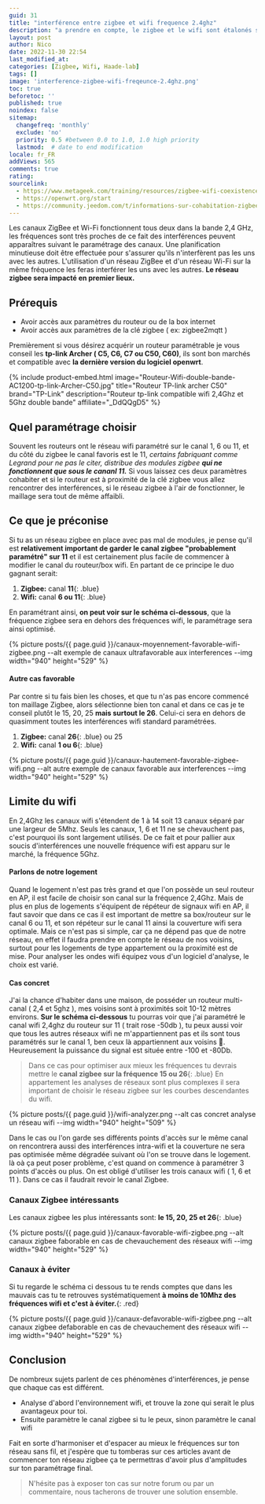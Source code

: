 ```yaml
---
guid: 31
title: "interférence entre zigbee et wifi frequence 2.4ghz"
description: "a prendre en compte, le zigbee et le wifi sont étalonés sur la frequence 2.4ghz, quelques conseils à prendre en compte lors du paramétrage des canaux afin d'améliorer la qualité du maillage"
layout: post
author: Nico
date: 2022-11-30 22:54
last_modified_at: 
categories: [Zigbee, Wifi, Haade-lab]
tags: []
image: 'interference-zigbee-wifi-freqeunce-2.4ghz.png'
toc: true
beforetoc: ''
published: true
noindex: false
sitemap:
  changefreq: 'monthly'
  exclude: 'no'
  priority: 0.5 #between 0.0 to 1.0, 1.0 high priority
  lastmod:  # date to end modification
locale: fr_FR
addViews: 565
comments: true
rating:  
sourcelink:
  - https://www.metageek.com/training/resources/zigbee-wifi-coexistence/
  - https://openwrt.org/start
  - https://community.jeedom.com/t/informations-sur-cohabitation-zigbee-et-wifi/50821
---
```


Les canaux ZigBee et Wi-Fi fonctionnent tous deux dans la bande 2,4 GHz, les fréquences sont très proches de ce fait des interférences peuvent apparaîtres suivant le paramétrage des canaux. Une planification minutieuse doit être effectuée pour s'assurer qu'ils n'interfèrent pas les uns avec les autres.
L'utilisation d'un réseau ZigBee et d'un réseau Wi-Fi sur la même fréquence les feras interférer les uns avec les autres. **Le réseau zigbee sera impacté en premier lieux.**

## Prérequis

- Avoir accès aux paramètres du routeur ou de la box internet
- Avoir accès aux paramètres de la clé zigbee ( ex: zigbee2mqtt )

Premièrement si vous désirez acquérir un routeur paramétrable je vous conseil les **tp-link Archer ( C5, C6, C7 ou C50, C60)**, ils sont bon marchés et compatible avec **la dernière version du logiciel openwrt**.

{% include product-embed.html image="Routeur-Wifi-double-bande-AC1200-tp-link-Archer-C50.jpg" title="Routeur TP-link archer C50" brand="TP-Link" description="Routeur tp-link compatible wifi 2,4Ghz et 5Ghz double bande" affiliate="_DdQQgD5" %}

## Quel paramétrage choisir

Souvent les routeurs ont le réseau wifi paramétré sur le canal 1, 6 ou 11, et du côté du zigbee le canal favoris est le 11, *certains fabriquant comme Legrand pour ne pas le citer, distribue des modules zigbee **qui ne fonctionnent que sous le cananl 11.***
Si vous laissez ces deux paramètres cohabiter et si le routeur est à proximité de la clé zigbee vous allez rencontrer des interférences, si le réseau zigbee à l'air de fonctionner, le maillage sera tout de même affaibli.

## Ce que je préconise

Si tu as un réseau zigbee en place avec pas mal de modules, je pense qu'il est **relativement important de garder le canal zigbee "probablement paramétré" sur 11** et il est certainement plus facile de commencer à modifier le canal du routeur/box wifi.
En partant de ce principe le duo gagnant serait:

1. **Zigbee:** canal **11**{: .blue}
2. **Wifi:** canal **6 ou 11**{: .blue}

En paramétrant ainsi, **on peut voir sur le schéma ci-dessous**, que la fréquence zigbee sera en dehors des fréquences wifi, le paramétrage sera ainsi optimisé.

{% picture posts/{{ page.guid }}/canaux-moyennement-favorable-wifi-zigbee.png --alt exemple de canaux ultrafavorable aux interferences --img width="940" height="529" %}

#### Autre cas favorable

Par contre si tu fais bien les choses, et que tu n'as pas encore commencé ton maillage Zigbee, alors sélectionne bien ton canal et dans ce cas je te conseil plutôt le 15, 20, 25 **mais surtout le 26**. Celui-ci sera en dehors de quasimment toutes les interférences wifi standard paramétrées.

1. **Zigbee:** canal **26**{: .blue} ou 25
2. **Wifi:** canal **1 ou 6**{: .blue}

{% picture posts/{{ page.guid }}/canaux-hautement-favorable-zigbee-wifi.png --alt autre exemple de canaux favorable aux interferences --img width="940" height="529" %}

## Limite du wifi

En 2,4Ghz les canaux wifi s'étendent de 1 à 14 soit 13 canaux séparé par une largeur de 5Mhz. Seuls les canaux, 1, 6 et 11 ne se chevauchent pas, c'est pourquoi ils sont largement utilisés. De ce fait et pour pallier aux soucis d'interférences une nouvelle fréquence wifi est apparu sur le marché, la fréquence 5Ghz.

#### Parlons de notre logement

Quand le logement n'est pas très grand et que l'on possède un seul routeur en AP, il est facile de choisir son canal sur la fréquence 2,4Ghz. Mais de plus en plus de logements s'équipent de répéteur de signaux wifi en AP, il faut savoir que dans ce cas il est important de mettre sa box/routeur sur le canal 6 ou 11, et son répéteur sur le canal 11 ainsi la couverture wifi sera optimale.
Mais ce n'est pas si simple, car ça ne dépend pas que de notre réseau, en effet il faudra prendre en compte le réseau de nos voisins, surtout pour les logements de type appartement ou la proximité est de mise. Pour analyser les ondes wifi équipez vous d'un logiciel d'analyse, le choix est varié.

#### Cas concret

J'ai la chance d'habiter dans une maison, de posséder un routeur multi-canal ( 2,4 et 5ghz ), mes voisins sont à proximités soit 10-12 mètres environs. **Sur le schéma ci-dessous** tu pourras voir que j'ai paramétré le canal wifi 2,4ghz du routeur sur 11 ( trait rose -50db ), tu peux aussi voir que tous les autres réseaux wifi ne m'appartiennent pas et ils sont tous paramétrés sur le canal 1, ben ceux là appartiennent aux voisins 🤬. Heureusement la puissance du signal est située entre -100 et -80Db.

> Dans ce cas pour optimiser aux mieux les fréquences tu devrais mettre le **canal zigbee sur la fréquence 15 ou 26**{: .blue}
> En appartement les analyses de réseaux sont plus complexes il sera important de choisir le réseau zigbee sur les courbes descendantes du wifi.

{% picture posts/{{ page.guid }}/wifi-analyzer.png --alt cas concret analyse un réseau wifi --img width="940" height="509" %}

Dans le cas ou l'on garde ses différents points d'accès sur le même canal on rencontrera aussi des interférences intra-wifi et la couverture ne sera pas optimisée même dégradée suivant où l'on se trouve dans le logement. là oà ça peut poser problème, c'est quand on commence à paramétrer 3 points d'accès ou plus. On est obligé d'utiliser les trois canaux wifi ( 1, 6 et 11 ). 
Dans ce cas il faudrait revoir le canal Zigbee.

### Canaux Zigbee intéressants

Les canaux zigbee les plus intéressants sont:
**le 15, 20, 25 et 26**{: .blue}

{% picture posts/{{ page.guid }}/canaux-favorable-wifi-zigbee.png --alt canaux zigbee faborable en cas de chevauchement des réseaux wifi --img width="940" height="529" %}

### Canaux à éviter

Si tu regarde le schéma ci dessous tu te rends comptes que dans les mauvais cas tu te retrouves systématiquement **à moins de 10Mhz des fréquences wifi et c'est à éviter.**{: .red}

{% picture posts/{{ page.guid }}/canaux-defavorable-wifi-zigbee.png --alt canaux zigbee defaborable en cas de chevauchement des réseaux wifi --img width="940" height="529" %}

## Conclusion

De nombreux sujets parlent de ces phénomènes d'interférences, je pense que chaque cas est différent.
- Analyse d'abord l'environnement wifi, et trouve la zone qui serait le plus avantageux pour toi.
- Ensuite paramètre le canal zigbee si tu le peux, sinon paramètre le canal wifi
  
Fait en sorte d'harmoniser et d'espacer au mieux le fréquences sur ton réseau sans fil, et j'espère que tu tomberas sur ces articles avant de commencer ton réseau zigbee ça te permettras d'avoir plus d'amplitudes sur ton paramétrage final.

> N'hésite pas à exposer ton cas sur notre forum ou par un commentaire, nous tacherons de trouver une solution ensemble.

